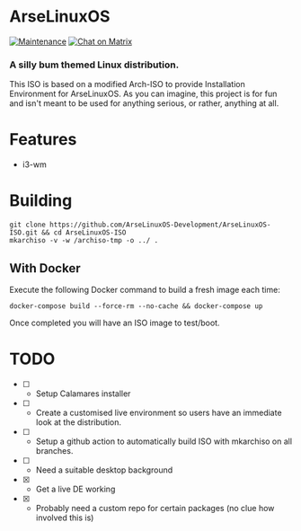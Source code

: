 # ArseLinuxOS

[![Maintenance](https://img.shields.io/maintenance/yes/2023.svg)]()
[![Chat on Matrix](https://matrix.to/img/matrix-badge.svg)](https://app.element.io/#/room/#development:matrix.arselinux.org)

### A silly bum themed Linux distribution.

This ISO is based on a modified Arch-ISO to provide Installation Environment for ArseLinuxOS. 
As you can imagine, this project is for fun and isn't meant to be used for anything serious, or rather, anything at all.

# Features
- i3-wm

# Building

```
git clone https://github.com/ArseLinuxOS-Development/ArseLinuxOS-ISO.git && cd ArseLinuxOS-ISO
mkarchiso -v -w /archiso-tmp -o ../ .
```

## With Docker
Execute the following Docker command to build a fresh image each time:
```
docker-compose build --force-rm --no-cache && docker-compose up
```

Once completed you will have an ISO image to test/boot. 


# TODO
- [ ] - Setup Calamares installer
- [ ] - Create a customised live environment so users have an immediate look at the distribution.
- [ ] - Setup a github action to automatically build ISO with mkarchiso on all branches.
- [ ] - Need a suitable desktop background
- [x] - Get a live DE working
- [x] - Probably need a custom repo for certain packages (no clue how involved this is)
